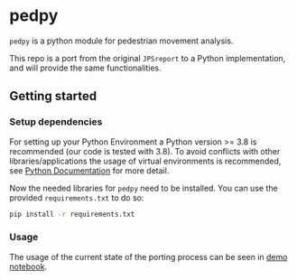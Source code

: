 # pedpy

`pedpy` is a python module for pedestrian movement analysis. 

This repo is a port from the original `JPSreport` to a Python implementation, and will provide the same functionalities.

## Getting started
### Setup dependencies
For setting up your Python Environment a Python version >= 3.8 is recommended (our code is tested with 3.8).
To avoid conflicts with other libraries/applications the usage of virtual environments is recommended, see [Python Documentation](https://docs.python.org/3/library/venv.html) for more detail.

Now the needed libraries for `pedpy` need to be installed.
You can use the provided `requirements.txt` to do so:

```bash
pip install -r requirements.txt
```

### Usage
The usage of the current state of the porting process can be seen in [demo notebook](usage.ipynb).
